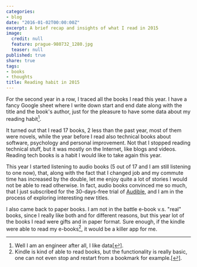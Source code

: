```yaml
---
categories:
- blog
date: "2016-01-02T00:00:00Z"
excerpt: A brief recap and insights of what I read in 2015
image:
  credit: null
  feature: prague-980732_1280.jpg
  teaser: null
published: true
share: true
tags:
- books
- thoughts
title: Reading habit in 2015
---
```


For the second year in a row, I traced all the books I read this year. I have a fancy Google sheet where I write down start and end date along with the title and the book's author, just for the pleasure to have some data about my reading habit<a rel="nofollow" href="#footnote1" id="ref_footnote1"><sup>1</sup></a>.

It turned out that I read 17 books, 2 less than the past year, most of them were novels, while the year before I read also technical books about software, psychology and personal improvement. Not that I stopped reading technical stuff, but it was mostly on the Internet, like blogs and videos. Reading tech books is a habit I would like to take again this year.

This year I started listening to audio books (5 out of 17 and I am still listening to one now), that, along with the fact that I changed job and my commute time has increased by the double, let me enjoy quite a lot of stories I would not be able to read otherwise. In fact, audio books convinced me so much, that I just subscribed for the 30-days-free trial of [Audible](http://www.audible.com/), and I am in the process of exploring interesting new titles.

I also came back to paper books. I am not in the battle e-book v.s. "real" books, since I really like both and for different reasons, but this year lot of the books I read were gifts and in paper format. Sure enough, if the kindle were able to read my e-books<a rel="nofollow" href="#footnote2" id="ref_footnote2"><sup>2</sup></a>, it would be a killer app for me.

---

1. Well I am an engineer after all, I like data<a rel="nofollow" href="#ref_footnote1" id="footnote1">[↩]</a>.
2. Kindle is kind of able to read books, but the functionality is really basic, one can not even stop and restart from a bookmark for example.<a rel="nofollow" href="#ref_footnote2" id="footnote2">[↩]</a>.
